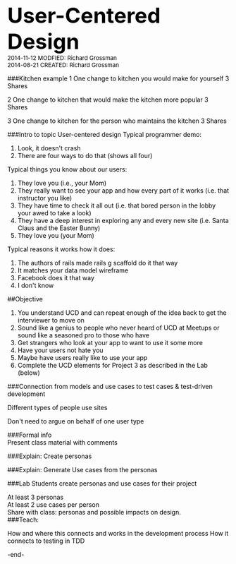 <font color = 0>
<font size = 8><b>User-Centered Design</b></font><br>
<font size="2"">2014-11-12 MODFIED: Richard Grossman</font><br>
<font size="2"">2014-08-21 CREATED: Richard Grossman</font>  



###Kitchen example
1
One change to kitchen you would make for yourself
3 Shares

2
One change to kitchen that would make the kitchen more popular
3 Shares

3
One change to kitchen for the person who maintains the kitchen
3 Shares

###Intro to topic
User-centered design
Typical programmer demo:    

1.  Look, it doesn't crash    
2.  There are four ways to do that (shows all four)

Typical things you know about our users:    

1.  They love you (i.e., your Mom)
2.  They really want to see your app and how every part of it works (i.e. that instructor you like)
3.  They have time to check it all out (i.e. that bored person in the lobby your awed to take a look)
4.  They have a deep interest in exploring any and every new site (i.e. Santa Claus and the Easter Bunny)
4.  They love you (your Mom)

Typical reasons it works how it does:  

1.  The authors of rails made rails g scaffold do it that way
2.  It matches your data model wireframe
3.  Facebook does it that way
4.  I don't know

##Objective  
1.  You understand UCD and can repeat enough of the idea back to get the interviewer to move on
2.  Sound like a genius to people who never heard of UCD at Meetups or sound like a seasoned pro to those who have
3.  Get strangers who look at your app to want to use it some more
4.  Have your users not hate you
5.  Maybe have users really like to use your app
6.  Complete the UCD elements for Project 3 as described in the Lab (below)

###Connection from models and use cases to test cases & test-driven development

Different types of people use sites

Don't need to argue on behalf of one user type

###Formal info    
Present class material with comments

###Explain: Create personas

###Explain: Generate Use cases from the personas

###Lab
Students create personas and use cases for their project  

At least 3 personas  
At least 2 use cases per person  
Share with class: personas and possible impacts on design.  
###Teach: 

How and where this connects and works in the development process
How it connects to testing in TDD

-end-

</font>